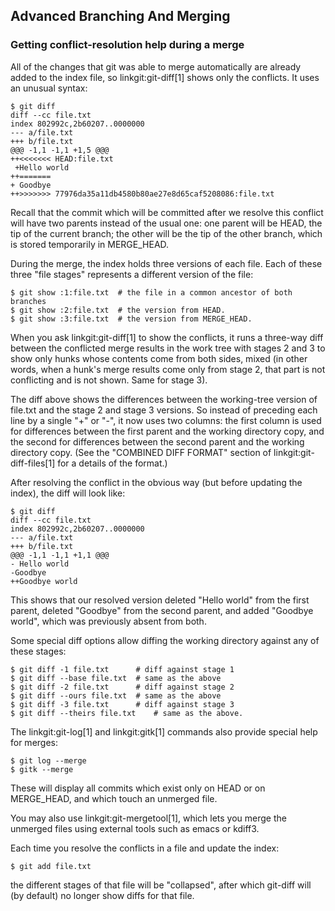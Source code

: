 ## Advanced Branching And Merging ##

### Getting conflict-resolution help during a merge ###

All of the changes that git was able to merge automatically are
already added to the index file, so linkgit:git-diff[1] shows only
the conflicts.  It uses an unusual syntax:

    $ git diff
    diff --cc file.txt
    index 802992c,2b60207..0000000
    --- a/file.txt
    +++ b/file.txt
    @@@ -1,1 -1,1 +1,5 @@@
    ++<<<<<<< HEAD:file.txt
     +Hello world
    ++=======
    + Goodbye
    ++>>>>>>> 77976da35a11db4580b80ae27e8d65caf5208086:file.txt

Recall that the commit which will be committed after we resolve this
conflict will have two parents instead of the usual one: one parent
will be HEAD, the tip of the current branch; the other will be the
tip of the other branch, which is stored temporarily in MERGE_HEAD.

During the merge, the index holds three versions of each file.  Each of
these three "file stages" represents a different version of the file:

	$ git show :1:file.txt	# the file in a common ancestor of both branches
	$ git show :2:file.txt	# the version from HEAD.
	$ git show :3:file.txt	# the version from MERGE_HEAD.

When you ask linkgit:git-diff[1] to show the conflicts, it runs a
three-way diff between the conflicted merge results in the work tree with
stages 2 and 3 to show only hunks whose contents come from both sides,
mixed (in other words, when a hunk's merge results come only from stage 2,
that part is not conflicting and is not shown.  Same for stage 3).

The diff above shows the differences between the working-tree version of
file.txt and the stage 2 and stage 3 versions.  So instead of preceding
each line by a single "+" or "-", it now uses two columns: the first
column is used for differences between the first parent and the working
directory copy, and the second for differences between the second parent
and the working directory copy.  (See the "COMBINED DIFF FORMAT" section
of linkgit:git-diff-files[1] for a details of the format.)

After resolving the conflict in the obvious way (but before updating the
index), the diff will look like:

    $ git diff
    diff --cc file.txt
    index 802992c,2b60207..0000000
    --- a/file.txt
    +++ b/file.txt
    @@@ -1,1 -1,1 +1,1 @@@
    - Hello world
    -Goodbye
    ++Goodbye world

This shows that our resolved version deleted "Hello world" from the
first parent, deleted "Goodbye" from the second parent, and added
"Goodbye world", which was previously absent from both.

Some special diff options allow diffing the working directory against
any of these stages:

    $ git diff -1 file.txt		# diff against stage 1
    $ git diff --base file.txt	# same as the above
    $ git diff -2 file.txt		# diff against stage 2
    $ git diff --ours file.txt	# same as the above
    $ git diff -3 file.txt		# diff against stage 3
    $ git diff --theirs file.txt	# same as the above.

The linkgit:git-log[1] and linkgit:gitk[1] commands also provide special help
for merges:

    $ git log --merge
    $ gitk --merge

These will display all commits which exist only on HEAD or on
MERGE_HEAD, and which touch an unmerged file.

You may also use linkgit:git-mergetool[1], which lets you merge the
unmerged files using external tools such as emacs or kdiff3.

Each time you resolve the conflicts in a file and update the index:

    $ git add file.txt

the different stages of that file will be "collapsed", after which
git-diff will (by default) no longer show diffs for that file.